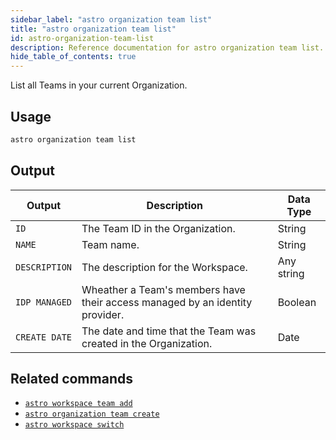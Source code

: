 ```yaml
---
sidebar_label: "astro organization team list"
title: "astro organization team list"
id: astro-organization-team-list
description: Reference documentation for astro organization team list.
hide_table_of_contents: true
---
```


List all Teams in your current Organization. 

## Usage

```sh
astro organization team list
```

## Output

| Output        | Description                                                                  | Data Type     |
| ------------- | ---------------------------------------------------------------------------- | ------------- |
| `ID`          | The Team ID in the Organization.                                             | String        |
| `NAME`        | Team name.                                                                   | String        |
| `DESCRIPTION` | The description for the Workspace.                                           | Any string    |
| `IDP MANAGED` | Wheather a Team's members have their access managed by an identity provider. | Boolean       |
| `CREATE DATE` | The date and time that the Team was created in the Organization.             | Date          |

## Related commands

- [`astro workspace team add`](cli/astro-workspace-team-add.md)
- [`astro organization team create`](cli/astro-organization-team-create.md)
- [`astro workspace switch`](cli/astro-workspace-switch.md)
